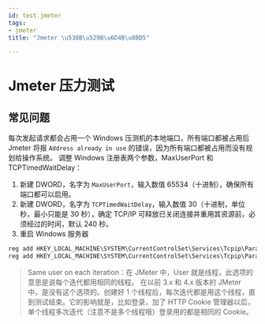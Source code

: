 ```yaml
---
id: test.jmeter
tags:
- jmeter
title: "Jmeter \u538B\u529B\u6D4B\u8BD5"

---
```



# Jmeter 压力测试


## 常见问题
每次发起请求都会占用一个 Windows 压测机的本地端口，所有端口都被占用后 Jmeter 将报 `Address already in use` 的错误，因为所有端口都被占用而没有规划给操作系统。
调整 Windows 注册表两个参数，MaxUserPort 和 TCPTimedWaitDelay：

1. 新建 DWORD，名字为 `MaxUserPort`，输入数值 65534（十进制），确保所有端口都可以启用。
2. 新建 DWORD，名字为 `TCPTimedWaitDelay`，输入数值 30（十进制，单位秒，最小只能是 30 秒），确定 TCP/IP 可释放已关闭连接并重用其资源前，必须经过的时间，默认 240 秒。
3. 重启 Windows 服务器
```typescript
reg add HKEY_LOCAL_MACHINE\SYSTEM\CurrentControlSet\Services\Tcpip\Parameters\ /v MaxUserPort /d 65534 /t REG_DWORD /f
reg add HKEY_LOCAL_MACHINE\SYSTEM\CurrentControlSet\Services\Tcpip\Parameters\ /v TCPTimedWaitDelay /d 30 /t REG_DWORD /f
```
> Same user on each iteration：在 JMeter 中，User 就是线程，此选项的意思是说每个迭代都用相同的线程。
> 在以前 3.x 和 4.x 版本的 JMeter 中，是没有这个选项的。创建好 1 个线程后，每次迭代都是用这个线程，直到测试结束。它的影响就是，比如登录，加了 HTTP Cookie 管理器以后，单个线程多次迭代（注意不是多个线程哦）登录用的都是相同的 Cookie。

